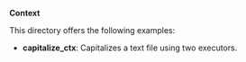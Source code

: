 **Context**

This directory offers the following examples:

* **capitalize_ctx**: Capitalizes a text file using two executors.
